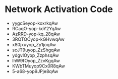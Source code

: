 # Network Activation Code
* yygcSeyop-koxrkqAw
* RCaqO-yop-koY2YqAw
* AzRRD-yop-kq_28qAw
* 3RQTQOyop-kGHvwqAw
* x80jxuyop_Zy1joqAw
* scJT9uyop_ZzShgqAw
* ydgvIOyop_ZzphsqAw
* lhW9fOyop_ZzvKgqAw
* KWbTMuyop9Cx0R8qAw
* 5-a68-yop9JPje8qAw
